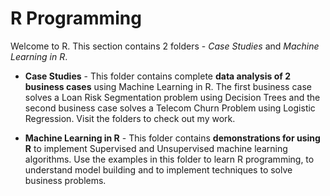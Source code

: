 # R Programming

Welcome to R. This section contains 2 folders - *Case Studies* and *Machine Learning in R*. 

* **Case Studies** - This folder contains complete **data analysis of 2 business cases** using Machine Learning in R. The first business case solves a Loan Risk Segmentation problem using Decision Trees and the second business case solves a Telecom Churn Problem using Logistic Regression. Visit the folders to check out my work. 

* **Machine Learning in R** - This folder contains **demonstrations for using R** to implement Supervised and Unsupervised machine learning algorithms. Use the examples in this folder to learn R programming, to understand model building and to implement techniques to solve business problems.  